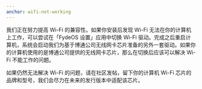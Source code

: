 ```yaml
---
anchor: wifi-not-working
---
```

我们正在努力提高 Wi-Fi 的兼容性。如果你安装后发现 Wi-Fi 无法在你的计算机上工作，可以尝试在「FydeOS 设置」应用中切换 Wi-Fi 驱动。完成之后重启计算机，系统会启动我们为基于博通公司无线网卡芯片准备的另外一套驱动。如果你的计算机使用的是博通公司提供的无线网卡芯片，那么在切换后应该可以解决 Wi-Fi 不能工作的问题。

如果仍然无法解决 Wi-Fi 的问题，请在社区发帖，留下你的计算机 Wi-Fi 芯片的品牌和型号，我们会尽力在未来的发行版本中适配该芯片。
